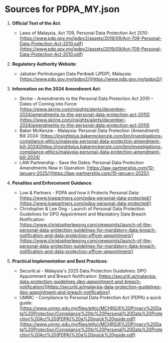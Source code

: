 # Sources for PDPA_MY.json

1.  **Official Text of the Act**:
    * Laws of Malaysia, Act 709, Personal Data Protection Act 2010: [https://www.pdp.gov.my/jpdpv2/assets/2019/09/Act-709-Personal-Data-Protection-Act-2010.pdf](https://www.pdp.gov.my/jpdpv2/assets/2019/09/Act-709-Personal-Data-Protection-Act-2010.pdf)

2.  **Regulatory Authority Website**:
    * Jabatan Perlindungan Data Peribadi (JPDP), Malaysia: [https://www.pdp.gov.my/jpdpv2/](https://www.pdp.gov.my/jpdpv2/)

3.  **Information on the 2024 Amendment Act**:
    * Skrine - Amendments to the Personal Data Protection Act 2010 – Dates of Coming into Force: [https://www.skrine.com/insights/alerts/december-2024/amendments-to-the-personal-data-protection-act-2010](https://www.skrine.com/insights/alerts/december-2024/amendments-to-the-personal-data-protection-act-2010)
    * Baker McKenzie - Malaysia: Personal Data Protection (Amendment) Bill 2024: [https://insightplus.bakermckenzie.com/bm/investigations-compliance-ethics/malaysia-personal-data-protection-amendment-bill-2024](https://insightplus.bakermckenzie.com/bm/investigations-compliance-ethics/malaysia-personal-data-protection-amendment-bill-2024)
    * LAW Partnership - Save the Dates: Personal Data Protection Amendments Now in Operation: [https://law-partnership.com/10-january-2025/](https://law-partnership.com/10-january-2025/)

4.  **Penalties and Enforcement Guidance**:
    * Low & Partners - PDPA and how it Protects Personal Data: [https://www.lowpartners.com/pdpa-personal-data-protected/](https://www.lowpartners.com/pdpa-personal-data-protected/)
    * Christopher & Lee Ong - Launch of Personal Data Protection Guidelines for DPO Appointment and Mandatory Data Breach Notification: [https://www.christopherleeong.com/viewpoints/launch-of-the-personal-data-protection-guidelines-for-mandatory-data-breach-notification-and-data-protection-officer-appointment/](https://www.christopherleeong.com/viewpoints/launch-of-the-personal-data-protection-guidelines-for-mandatory-data-breach-notification-and-data-protection-officer-appointment/)

5.  **Practical Implementation and Best Practices**:
    * Securiti.ai - Malaysia's 2025 Data Protection Guidelines: DPO Appointment and Breach Notification: [https://securiti.ai/malaysia-data-protection-guidelines-dpo-appointment-and-breach-notification/](https://securiti.ai/malaysia-data-protection-guidelines-dpo-appointment-and-breach-notification/)
    * UMMC - Compliance to Personal Data Protection Act (PDPA) a quick guide: [https://www.ummc.edu.my/files/ethic/MCHRS/6%20Privacy%20Data%20Protection/Compliance%20to%20Personal%20Data%20Protection%20Act%20(PDPA)%20a%20quick%20guide.pdf](https://www.ummc.edu.my/files/ethic/MCHRS/6%20Privacy%20Data%20Protection/Compliance%20to%20Personal%20Data%20Protection%20Act%20(PDPA)%20a%20quick%20guide.pdf)
